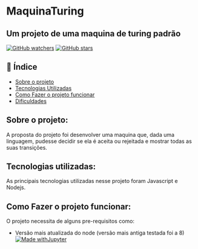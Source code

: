 # MaquinaTuring
## Um projeto de uma maquina de turing padrão
[![GitHub watchers](https://img.shields.io/github/watchers/Naereen/StrapDown.js.svg?style=social&label=Watch&maxAge=2592000)](https://github.com/zSchwi/MaquinaTuring)
[![GitHub stars](https://img.shields.io/github/stars/Naereen/StrapDown.js.svg?style=social&label=Star&maxAge=2592000)](https://github.com/zSchwi/MaquinaTuring)

## 📑 Índice
- [Sobre o projeto](#-sobre)
- [Tecnologias Utilizadas](#-tecnologias-utilizadas)
- [Como Fazer o projeto funcionar](#-como-baixar-o-projeto)
- [Dificuldades](#-dificuldades)
  
## Sobre o projeto:
A proposta do projeto foi desenvolver uma maquina que, dada uma linguagem, pudesse decidir se ela é aceita ou rejeitada e mostrar todas as suas transições.

## Tecnologias utilizadas:
As principais tecnologias utilizadas nesse projeto foram Javascript e Nodejs.

## Como Fazer o projeto funcionar:
O projeto necessita de alguns pre-requisitos como:

* Versão mais atualizada do node (versão mais antiga testada foi a 8) [![Made withJupyter](https://img.shields.io/badge/Node%20-black?style=for-the-badge&logo=nodedotjs)](https://nodejs.org/en)



